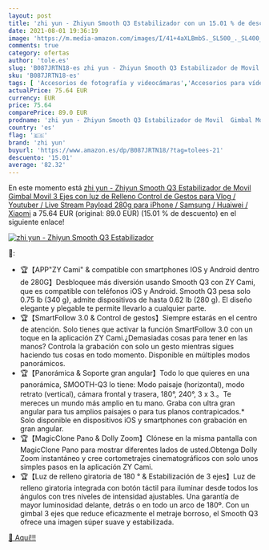 ```yaml
---
layout: post
title: 'zhi yun - Zhiyun Smooth Q3 Estabilizador con un 15.01 % de descuento'
date: 2021-08-01 19:36:19
image: 'https://m.media-amazon.com/images/I/41+4aXLBmbS._SL500_._SL400_.jpg'
comments: true
category: ofertas
author: 'tole.es'
slug: 'B087JRTN18-es zhi yun - Zhiyun Smooth Q3 Estabilizador de Movil Gimbal...'
sku: 'B087JRTN18-es'
tags: [ 'Accesorios de fotografía y videocámaras','Accesorios para vídeo y videocámaras','Electrónica','Fotografía y videocámaras','Soportes y estabilizadores para videocámaras','iphone','zhi yun', ]
actualPrice: 75.64 EUR
currency: EUR
price: 75.64
comparePrice: 89.0 EUR
prodname: 'zhi yun - Zhiyun Smooth Q3 Estabilizador de Movil  Gimbal Movil 3 Ejes con luz de Relleno  Control de Gestos  para Vlog / Youtuber / Live Stream  Payload 280g para iPhone / Samsung / Huaiwei / Xiaomi'
country: 'es'
flag: '🇪🇸'
brand: 'zhi yun'
buyurl: 'https://www.amazon.es/dp/B087JRTN18/?tag=tolees-21'
descuento: '15.01'
average: '82.32'
---
```


En este momento está [zhi yun - Zhiyun Smooth Q3 Estabilizador de Movil  Gimbal Movil 3 Ejes con luz de Relleno  Control de Gestos  para Vlog / Youtuber / Live Stream  Payload 280g para iPhone / Samsung / Huaiwei / Xiaomi](https://www.amazon.es/dp/B087JRTN18/?tag=tolees-21) a 75.64 EUR (original: 89.0 EUR) (15.01 %  de descuento) en el siguiente enlace!

[![zhi yun - Zhiyun Smooth Q3 Estabilizador](https://m.media-amazon.com/images/I/41+4aXLBmbS._SL500_._SL400_.jpg)](https://www.amazon.es/dp/B087JRTN18/?tag=tolees-21)

🔎:

- 🏆【APP"ZY Cami" & compatible con smartphones IOS y Android dentro de 280G】Desbloquee más diversión usando Smooth Q3 con ZY Cami, que es compatible con teléfonos iOS y Android. Smooth Q3 pesa solo 0.75 lb (340 g), admite dispositivos de hasta 0.62 lb (280 g). El diseño elegante y plegable te permite llevarlo a cualquier parte.
- 🏆【SmartFollow 3.0 & Control de gestos】Siempre estarás en el centro de atención. Solo tienes que activar la función SmartFollow 3.0 con un toque en la aplicación ZY Cami.¿Demasiadas cosas para tener en las manos? Controla la grabación con solo un gesto mientras sigues haciendo tus cosas en todo momento. Disponible en múltiples modos panorámicos.
- 🏆【Panorámica & Soporte gran angular】Todo lo que quieres en una panorámica, SMOOTH-Q3 lo tiene: Modo paisaje (horizontal), modo retrato (vertical), cámara frontal y trasera, 180°, 240°, 3 x 3.。Te mereces un mundo más amplio en tu mano. Graba con ultra gran angular para tus amplios paisajes o para tus planos contrapicados.* Solo disponible en dispositivos iOS y smartphones con grabación en gran angular.
- 🏆【MagicClone Pano & Dolly Zoom】Clónese en la misma pantalla con MagicClone Pano para mostrar diferentes lados de usted.Obtenga Dolly Zoom instantáneo y cree cortometrajes cinematográficos con solo unos simples pasos en la aplicación ZY Cami.
- 🏆【Luz de relleno giratoria de 180 ° & Estabilización de 3 ejes】Luz de relleno giratoria integrada con botón táctil para iluminar desde todos los ángulos con tres niveles de intensidad ajustables. Una garantía de mayor luminosidad delante, detrás o en todo un arco de 180º. Con un gimbal 3 ejes que reduce eficazmente el metraje borroso, el Smooth Q3 ofrece una imagen súper suave y estabilizada.

[🛒 Aquí!!!](https://www.amazon.es/dp/B087JRTN18/?tag=tolees-21)
